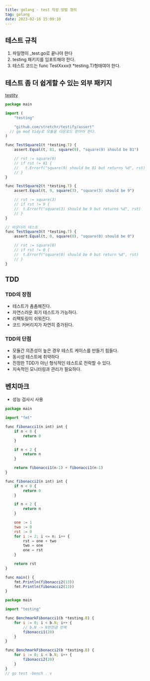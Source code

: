 ```yaml
---
title: golang - test 작성 방법 정리
tag: golang
date: 2023-02-16 15:09:10
---
```


## 테스트 규칙
1. 파일명이 _test.go로 끝나야 한다
2. testing 패키지를 임포트해야 한다.
3. 테스트 코드는 func TestXxxx(t *testing.T)형태여야 한다.

## 테스트 좀 더 쉽게할 수 있는 외부 패키지
[testity](https://github.com/stretchr/testify)
```js
package main

import (
	"testing"

	"github.com/stretchr/testify/assert"
  // go mod tidy로 모듈을 다운로드 받아야 한다.
)

func TestSquare1(t *testing.T) {
	assert.Equal(t, 81, square(9), "square(9) should be 81")

	// rst := square(9)
	// if rst != 81 {
	//   t.Errorf("square(9) should be 81 but returns %d", rst)
	// }
}

func TestSquare2(t *testing.T) {
	assert.Equal(t, 9, square(3), "square(3) should be 9")

	// rst := square(3)
	// if rst != 9 {
	// 	t.Errorf("square(3) should be 9 but returns %d", rst)
	// }
}

// 바운더리 테스트
func TestSquare3(t *testing.T) {
	assert.Equal(t, 0, square(0), "square(0) should be 0")

	// rst := square(0)
	// if rst != 0 {
	// 	t.Errorf("square(0) should be 0 but return %d", rst)
	// }
}
```


## TDD
### TDD의 장점
- 테스트가 촘촘해진다.
- 자연스러운 회기 테스트가 가능하다.
- 리팩토링이 쉬워진다.
- 코드 커버리지가 자연히 증가된다.

### TDD의 단점
- 모듈간 의존성이 높은 경우 테스트 케이스를 만들기 힘들다.
- 동시성 테스트에 취약하다
- 진정한 TDD가 아닌 형식적인 테스트로 전락할 수 있다.
- 지속적인 모니터링과 관리가 필요하다.

## 벤치마크
- 성능 검사시 사용

```js
package main

import "fmt"

func fibonacci1(n int) int {
	if n < 0 {
		return 0
	}

	if n < 2 {
		return n
	}

	return fibonacci1(n-1) + fibonacci1(n-1)
}

func fibonacci2(n int) int {
	if n < 0 {
		return 0
	}

	if n < 2 {
		return n
	}

	one := 1
	two := 0
	rst := 0
	for i := 2; i <= n; i++ {
		rst = one + two
		two = one
		one = rst
	}

	return rst
}

func main() {
	fmt.Println(fibonacci2(13))
	fmt.Println(fibonacci2(13))
}
```

```js
package main

import "testing"

func BenchmarkFibonacci1(b *testing.B) {
	for i := 0; i < b.N; i++ {
		// b.N -> N번만큼 반복
		fibonacci1(20)
	}
}

func BenchmarkFibonacci2(b *testing.B) {
	for i := 0; i < b.N; i++ {
		fibonacci2(20)
	}
}
// go test -bench . v 
```